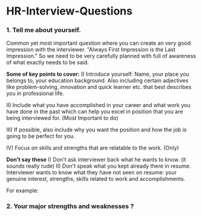 # HR-Interview-Questions

### 1. Tell me about yourself. 
Common yet most important question where you can create an very good impression with the interviewer. "Always First Impression is the Last Impression."
So we need to be very carefully planned with full of awareness of what exactly needs to be said.

**Some of key points to cover:**
I) Introduce yourself: Name, your place you belongs to, your education background. Also including certain adjectives like problem-solving, innovation and quick learner etc. that best describes you in professional life.

II) Include what you have accomplished in your career and what work you have done in the past which can help you excel in position that you are being interviewed for. (Most Important to do)

III) If possible, also include why you want the position and how the job is going to be perfect for you.

IV) Focus on skills and strengths that are relatable to the work. (Only)

**Don't say these**
I) Don't ask interviewer back what he wants to know. (it sounds really rude)
II) Don't speak what you kept already there in resume. Interviewer wants to know what they have not seen on resume: your genuine interest, strengths, skills related to work and accomplishments. 

For example:

### 2. Your major strengths and weaknesses ?
